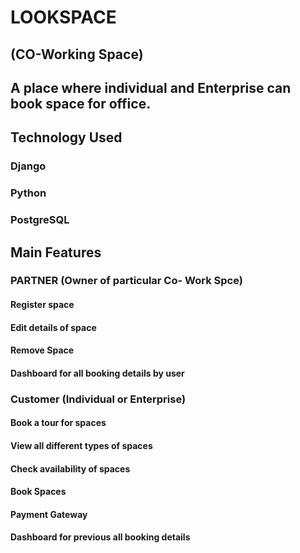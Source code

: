 # LOOKSPACE
## (CO-Working Space)
## A place where individual and Enterprise can book space for office.

## Technology Used

### Django
### Python
### PostgreSQL


## Main Features

### PARTNER (Owner of particular Co- Work Spce)

#### Register space
#### Edit details of space
#### Remove Space
#### Dashboard for all booking details by user

### Customer (Individual or Enterprise)

#### Book a tour for spaces
#### View all different types of spaces
#### Check availability of spaces
#### Book Spaces
#### Payment Gateway
#### Dashboard for previous all booking details


